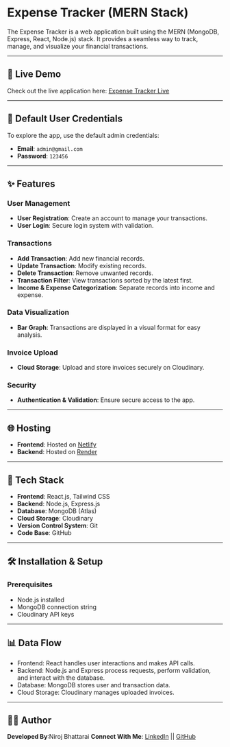 # Expense Tracker (MERN Stack)

The Expense Tracker is a web application built using the MERN (MongoDB, Express, React, Node.js) stack. It provides a seamless way to track, manage, and visualize your financial transactions.

---

## 🚀 Live Demo

Check out the live application here: [Expense Tracker Live](https://vedaexpensetracker.netlify.app/)

---

## 🔑 Default User Credentials

To explore the app, use the default admin credentials:  
- **Email**: `admin@gmail.com`  
- **Password**: `123456`  

---

## ✨ Features

### User Management
- **User Registration**: Create an account to manage your transactions.  
- **User Login**: Secure login system with validation.  

### Transactions
- **Add Transaction**: Add new financial records.  
- **Update Transaction**: Modify existing records.  
- **Delete Transaction**: Remove unwanted records.  
- **Transaction Filter**: View transactions sorted by the latest first.  
- **Income & Expense Categorization**: Separate records into income and expense.  

### Data Visualization
- **Bar Graph**: Transactions are displayed in a visual format for easy analysis.  

### Invoice Upload
- **Cloud Storage**: Upload and store invoices securely on Cloudinary.  

### Security
- **Authentication & Validation**: Ensure secure access to the app.

---

## 🌐 Hosting

- **Frontend**: Hosted on [Netlify](https://www.netlify.com/)  
- **Backend**: Hosted on [Render](https://render.com/)  

---

## 📂 Tech Stack

- **Frontend**: React.js, Tailwind CSS
- **Backend**: Node.js, Express.js  
- **Database**: MongoDB (Atlas) 
- **Cloud Storage**: Cloudinary
- **Version Control System**: Git
- **Code Base**: GitHub 

---

## 🛠️ Installation & Setup

### Prerequisites
- Node.js installed
- MongoDB connection string
- Cloudinary API keys

---

## 📊 Data Flow
- Frontend: React handles user interactions and makes API calls.
- Backend: Node.js and Express process requests, perform validation, and interact with the database.
- Database: MongoDB stores user and transaction data.
- Cloud Storage: Cloudinary manages uploaded invoices.

---

## 🧑‍💻 Author
**Developed By**:Niroj Bhattarai
**Connect With Me**: [LinkedIn](www.linkedin.com/in/nirojbhattarai) || [GitHub](https://github.com/nirojbhattarai)
